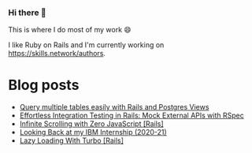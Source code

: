 ### Hi there 👋

This is where I do most of my work 😄

I like Ruby on Rails and I'm currently working on https://skills.network/authors.

# Blog posts
<!-- BLOG-POST-LIST:START -->
- [Query multiple tables easily with Rails and Postgres Views](https://dev.to/mroudnitski/query-multiple-tables-easily-with-rails-and-postgres-views-4lio)
- [Effortless Integration Testing in Rails: Mock External APIs with RSpec](https://dev.to/mroudnitski/mocking-api-requests-in-rspec-rails-12ej)
- [Infinite Scrolling with Zero JavaScript [Rails]](https://dev.to/mroudnitski/achieving-smooth-infinite-scrolling-with-zero-javascript-leveraging-hotwire-and-turbo-frames-in-ruby-on-rails-41lo)
- [Looking Back at my IBM Internship &lpar;2020-21&rpar;](https://dev.to/mroudnitski/looking-back-at-my-ibm-internship-2020-21-100o)
- [Lazy Loading With Turbo [Rails]](https://dev.to/mroudnitski/lazy-loading-with-turbo-rails-4018)
<!-- BLOG-POST-LIST:END -->
